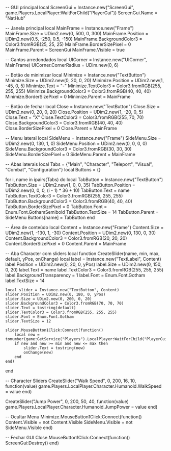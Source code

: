 -- GUI principal
local ScreenGui = Instance.new("ScreenGui", game.Players.LocalPlayer:WaitForChild("PlayerGui"))
ScreenGui.Name = "NatHub"

-- Janela principal
local MainFrame = Instance.new("Frame")
MainFrame.Size = UDim2.new(0, 500, 0, 300)
MainFrame.Position = UDim2.new(0.5, -250, 0.5, -150)
MainFrame.BackgroundColor3 = Color3.fromRGB(25, 25, 25)
MainFrame.BorderSizePixel = 0
MainFrame.Parent = ScreenGui
MainFrame.Visible = true

-- Cantos arredondados
local UICorner = Instance.new("UICorner", MainFrame)
UICorner.CornerRadius = UDim.new(0, 6)

-- Botão de minimizar
local Minimize = Instance.new("TextButton")
Minimize.Size = UDim2.new(0, 20, 0, 20)
Minimize.Position = UDim2.new(1, -45, 0, 5)
Minimize.Text = "-"
Minimize.TextColor3 = Color3.fromRGB(255, 255, 255)
Minimize.BackgroundColor3 = Color3.fromRGB(40, 40, 40)
Minimize.BorderSizePixel = 0
Minimize.Parent = MainFrame

-- Botão de fechar
local Close = Instance.new("TextButton")
Close.Size = UDim2.new(0, 20, 0, 20)
Close.Position = UDim2.new(1, -20, 0, 5)
Close.Text = "X"
Close.TextColor3 = Color3.fromRGB(255, 70, 70)
Close.BackgroundColor3 = Color3.fromRGB(40, 40, 40)
Close.BorderSizePixel = 0
Close.Parent = MainFrame

-- Menu lateral
local SideMenu = Instance.new("Frame")
SideMenu.Size = UDim2.new(0, 130, 1, 0)
SideMenu.Position = UDim2.new(0, 0, 0, 0)
SideMenu.BackgroundColor3 = Color3.fromRGB(30, 30, 30)
SideMenu.BorderSizePixel = 0
SideMenu.Parent = MainFrame

-- Abas laterais
local Tabs = {"Main", "Character", "Teleport", "Visual", "Combat", "Configuration"}
local Buttons = {}

for i, name in ipairs(Tabs) do
	local TabButton = Instance.new("TextButton")
	TabButton.Size = UDim2.new(1, 0, 0, 35)
	TabButton.Position = UDim2.new(0, 0, 0, (i - 1) * 36 + 10)
	TabButton.Text = name
	TabButton.TextColor3 = Color3.fromRGB(255, 255, 255)
	TabButton.BackgroundColor3 = Color3.fromRGB(40, 40, 40)
	TabButton.BorderSizePixel = 0
	TabButton.Font = Enum.Font.GothamSemibold
	TabButton.TextSize = 14
	TabButton.Parent = SideMenu
	Buttons[name] = TabButton
end

-- Área de conteúdo
local Content = Instance.new("Frame")
Content.Size = UDim2.new(1, -130, 1, -30)
Content.Position = UDim2.new(0, 130, 0, 30)
Content.BackgroundColor3 = Color3.fromRGB(20, 20, 20)
Content.BorderSizePixel = 0
Content.Parent = MainFrame

-- Aba Character com sliders
local function CreateSlider(name, min, max, default, yPos, onChange)
	local label = Instance.new("TextLabel", Content)
	label.Position = UDim2.new(0, 20, 0, yPos)
	label.Size = UDim2.new(0, 150, 0, 20)
	label.Text = name
	label.TextColor3 = Color3.fromRGB(255, 255, 255)
	label.BackgroundTransparency = 1
	label.Font = Enum.Font.Gotham
	label.TextSize = 14
	
	local slider = Instance.new("TextButton", Content)
	slider.Position = UDim2.new(0, 180, 0, yPos)
	slider.Size = UDim2.new(0, 200, 0, 20)
	slider.BackgroundColor3 = Color3.fromRGB(70, 70, 70)
	slider.Text = tostring(default)
	slider.TextColor3 = Color3.fromRGB(255, 255, 255)
	slider.Font = Enum.Font.Gotham
	slider.TextSize = 12
	
	slider.MouseButton1Click:Connect(function()
		local new = tonumber(game:GetService("Players").LocalPlayer:WaitForChild("PlayerGui"):WaitForChild("NatHub"):WaitForChild("Input"):GetText())
		if new and new >= min and new <= max then
			slider.Text = tostring(new)
			onChange(new)
		end
	end)
end

-- Character Sliders
CreateSlider("Walk Speed", 0, 200, 16, 10, function(value)
	game.Players.LocalPlayer.Character.Humanoid.WalkSpeed = value
end)

CreateSlider("Jump Power", 0, 200, 50, 40, function(value)
	game.Players.LocalPlayer.Character.Humanoid.JumpPower = value
end)

-- Ocultar Menu
Minimize.MouseButton1Click:Connect(function()
	Content.Visible = not Content.Visible
	SideMenu.Visible = not SideMenu.Visible
end)

-- Fechar GUI
Close.MouseButton1Click:Connect(function()
	ScreenGui:Destroy()
end)
